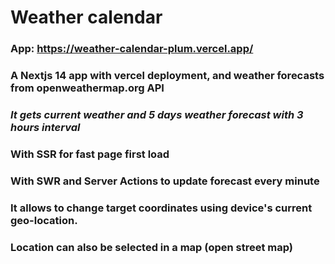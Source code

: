 # Weather calendar

### App: https://weather-calendar-plum.vercel.app/

### A Nextjs 14 app with vercel deployment, and weather forecasts from openweathermap.org API

### **_It gets current weather and 5 days weather forecast with 3 hours interval_**

### With SSR for fast page first load

### With SWR and Server Actions to update forecast every minute

### It allows to change target coordinates using device's current geo-location.

### Location can also be selected in a map (open street map)
